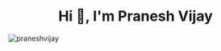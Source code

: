 <h1 align="center">Hi 👋, I'm Pranesh Vijay</h1>

<p align="left"> <img src="https://komarev.com/ghpvc/?username=praneshvijay&label=Profile%20views&color=0e75b6&style=flat" alt="praneshvijay" /> </p>
